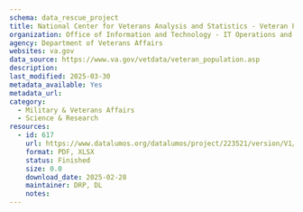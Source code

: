 ```yaml
---
schema: data_rescue_project 
title: National Center for Veterans Analysis and Statistics - Veteran Population
organization: Office of Information and Technology - IT Operations and Services (ITOPS)
agency: Department of Veterans Affairs
websites: va.gov
data_source: https://www.va.gov/vetdata/veteran_population.asp
description: 
last_modified: 2025-03-30
metadata_available: Yes
metadata_url: 
category:
  - Military & Veterans Affairs 
  - Science & Research 
resources:
  - id: 617
    url: https://www.datalumos.org/datalumos/project/223521/version/V1/view
    format: PDF, XLSX
    status: Finished
    size: 0.0
    download_date: 2025-02-28
    maintainer: DRP, DL
    notes: 
---
```

